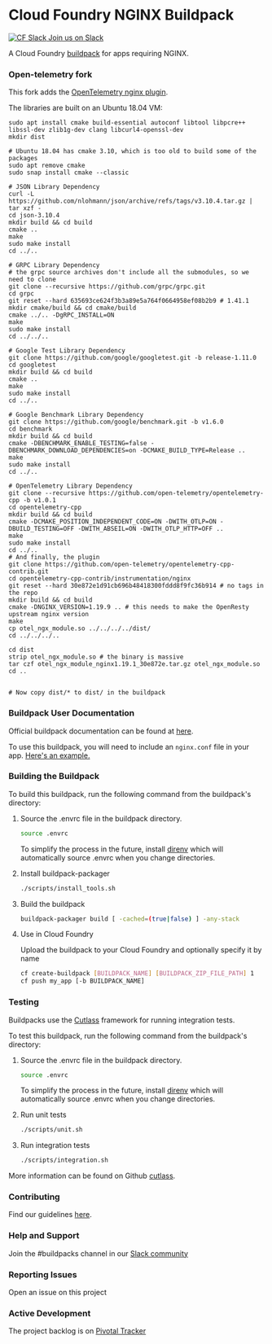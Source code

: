 # Cloud Foundry NGINX Buildpack

[![CF Slack](https://www.google.com/s2/favicons?domain=www.slack.com) Join us on Slack](https://cloudfoundry.slack.com/messages/buildpacks/)

A Cloud Foundry [buildpack](http://docs.cloudfoundry.org/buildpacks/) for apps requiring NGINX.

### Open-telemetry fork

This fork adds the [OpenTelemetry nginx plugin](https://github.com/open-telemetry/opentelemetry-cpp-contrib/tree/main/instrumentation/nginx).

The libraries are built on an Ubuntu 18.04 VM:

```
sudo apt install cmake build-essential autoconf libtool libpcre++ libssl-dev zlib1g-dev clang libcurl4-openssl-dev
mkdir dist

# Ubuntu 18.04 has cmake 3.10, which is too old to build some of the packages
sudo apt remove cmake
sudo snap install cmake --classic

# JSON Library Dependency
curl -L https://github.com/nlohmann/json/archive/refs/tags/v3.10.4.tar.gz | tar xzf -
cd json-3.10.4
mkdir build && cd build
cmake ..
make
sudo make install
cd ../..

# GRPC Library Dependency
# the grpc source archives don't include all the submodules, so we need to clone
git clone --recursive https://github.com/grpc/grpc.git
cd grpc
git reset --hard 635693ce624f3b3a89e5a764f0664958ef08b2b9 # 1.41.1
mkdir cmake/build && cd cmake/build
cmake ../.. -DgRPC_INSTALL=ON
make
sudo make install
cd ../../..

# Google Test Library Dependency
git clone https://github.com/google/googletest.git -b release-1.11.0
cd googletest
mkdir build && cd build
cmake ..
make
sudo make install
cd ../..

# Google Benchmark Library Dependency
git clone https://github.com/google/benchmark.git -b v1.6.0
cd benchmark
mkdir build && cd build
cmake -DBENCHMARK_ENABLE_TESTING=false -DBENCHMARK_DOWNLOAD_DEPENDENCIES=on -DCMAKE_BUILD_TYPE=Release ..
make
sudo make install
cd ../..

# OpenTelemetry Library Dependency
git clone --recursive https://github.com/open-telemetry/opentelemetry-cpp -b v1.0.1
cd opentelemetry-cpp
mkdir build && cd build
cmake -DCMAKE_POSITION_INDEPENDENT_CODE=ON -DWITH_OTLP=ON -DBUILD_TESTING=OFF -DWITH_ABSEIL=ON -DWITH_OTLP_HTTP=OFF ..
make
sudo make install
cd ../..
# And finally, the plugin
git clone https://github.com/open-telemetry/opentelemetry-cpp-contrib.git
cd opentelemetry-cpp-contrib/instrumentation/nginx
git reset --hard 30e872e1d91cb696b48418300fddd8f9fc36b914 # no tags in the repo
mkdir build && cd build
cmake -DNGINX_VERSION=1.19.9 .. # this needs to make the OpenResty upstream nginx version
make
cp otel_ngx_module.so ../../../../dist/
cd ../../../..

cd dist
strip otel_ngx_module.so # the binary is massive
tar czf otel_ngx_module_nginx1.19.1_30e872e.tar.gz otel_ngx_module.so
cd ..


# Now copy dist/* to dist/ in the buildpack
```

### Buildpack User Documentation

Official buildpack documentation can be found at [here](https://docs.cloudfoundry.org/buildpacks/nginx/index.html).

To use this buildpack, you will need to include an `nginx.conf` file in your app. [Here's an example.](https://github.com/cloudfoundry/nginx-buildpack/tree/master/fixtures/mainline)


### Building the Buildpack

To build this buildpack, run the following command from the buildpack's directory:

1. Source the .envrc file in the buildpack directory.

   ```bash
   source .envrc
   ```
   To simplify the process in the future, install [direnv](https://direnv.net/) which will automatically source .envrc when you change directories.

1. Install buildpack-packager

    ```bash
    ./scripts/install_tools.sh
    ```

1. Build the buildpack

    ```bash
    buildpack-packager build [ -cached=(true|false) ] -any-stack
    ```

1. Use in Cloud Foundry

   Upload the buildpack to your Cloud Foundry and optionally specify it by name

    ```bash
    cf create-buildpack [BUILDPACK_NAME] [BUILDPACK_ZIP_FILE_PATH] 1
    cf push my_app [-b BUILDPACK_NAME]
    ```

### Testing

Buildpacks use the [Cutlass](https://github.com/cloudfoundry/libbuildpack/tree/master/cutlass) framework for running integration tests.

To test this buildpack, run the following command from the buildpack's directory:

1. Source the .envrc file in the buildpack directory.

   ```bash
   source .envrc
   ```
   To simplify the process in the future, install [direnv](https://direnv.net/) which will automatically source .envrc when you change directories.

1. Run unit tests

    ```bash
    ./scripts/unit.sh
    ```

1. Run integration tests

    ```bash
    ./scripts/integration.sh
    ```

More information can be found on Github [cutlass](https://github.com/cloudfoundry/libbuildpack/tree/master/cutlass).

### Contributing

Find our guidelines [here](./CONTRIBUTING.md).

### Help and Support

Join the #buildpacks channel in our [Slack community](http://slack.cloudfoundry.org/)

### Reporting Issues

Open an issue on this project

### Active Development

The project backlog is on [Pivotal Tracker](https://www.pivotaltracker.com/projects/1042066)

